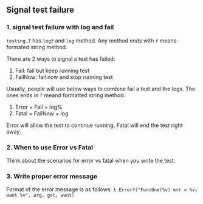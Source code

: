 ## Signal test failure

### 1. signal test failure with log and fail
`testing.T` has `logf` and `log` method. Any method ends with `f` means formated string method.

There are 2 ways to signal a test has failed:
1. Fail: fail but keep running test
2. FailNow: fail now and stop running test

Usually, people will use below ways to combine fail a test and the logs. The ones ends in `f` meand formatted string method.
1. Error = Fail + log%
2. Fatal = FailNow + log

Error will allow the test to continue running.
Fatal will end the test right away.

### 2. When to use Error vs Fatal
Think about the scenarios for error vs fatal when you write the test.

### 3. Write proper error message
Format of the error message is as follows:
`t.Errorf("FuncOne(%v) err = %v; want %v", arg, got, want)`
